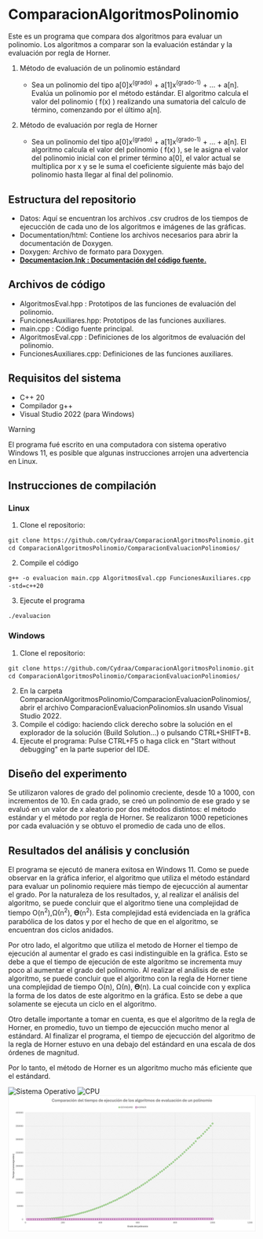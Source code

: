 # ComparacionAlgoritmosPolinomio
Este es un programa que compara dos algoritmos para evaluar un polinomio. Los algoritmos a comparar son la evaluación estándar y la evaluación por regla de Horner.

1. Método de evaluación de un polinomio estándard
   - Sea un polinomio del tipo a[0]x<sup>(grado)</sup> + a[1]x<sup>(grado-1)</sup> + ... + a[n]. Evalúa un polinomio por el método estándar. El algoritmo calcula el valor del polinomio ( f(x) ) realizando una sumatoria del calculo de término, comenzando por el último a[n].

2. Método de evaluación por regla de Horner
   - Sea un polinomio del tipo a[0]x<sup>(grado)</sup> + a[1]x<sup>(grado-1)</sup> + ... + a[n]. El algoritmo calcula el valor del polinomio ( f(x) ), se le asigna el valor del polinomio inicial con el primer término a[0], el valor actual se multiplica por x y se le suma el coeficiente siguiente más bajo del polinomio hasta llegar al final del polinomio.

## Estructura del repositorio
* Datos: Aquí se encuentran los archivos .csv crudros de los tiempos de ejecucción de cada uno de los algoritmos e imágenes de las gráficas.
* Documentation/html: Contiene los archivos necesarios para abrir la documentación de Doxygen.
* Doxygen: Archivo de formato para Doxygen.
* **<ins>Documentacion.lnk : Documentación del código fuente.</ins>**

## Archivos de código
* AlgoritmosEval.hpp : Prototipos de las funciones de evaluación del polinomio.
* FuncionesAuxiliares.hpp: Prototipos de las funciones auxiliares.
* main.cpp : Código fuente principal.
* AlgoritmosEval.cpp : Definiciones de los algoritmos de evaluación del polinomio.
* FuncionesAuxiliares.cpp: Definiciones de las funciones auxiliares.
  
## Requisitos del sistema
* C++ 20
* Compilador g++
* Visual Studio 2022 (para Windows)

> [!WARNING]
> El programa fué escrito en una computadora con sistema operativo Windows 11, es posible que algunas instrucciones arrojen una advertencia en Linux.

## Instrucciones de compilación
### Linux
1. Clone el repositorio:
```
git clone https://github.com/Cydraa/ComparacionAlgoritmosPolinomio.git
cd ComparacionAlgoritmosPolinomio/ComparacionEvaluacionPolinomios/
```
2. Compile el código
```
g++ -o evaluacion main.cpp AlgoritmosEval.cpp FuncionesAuxiliares.cpp -std=c++20
```

3. Ejecute el programa
```
./evaluacion
```

### Windows
1. Clone el repositorio:
```
git clone https://github.com/Cydraa/ComparacionAlgoritmosPolinomio.git
cd ComparacionAlgoritmosPolinomio/ComparacionEvaluacionPolinomios/
```
2. En la carpeta ComparacionAlgoritmosPolinomio/ComparacionEvaluacionPolinomios/, abrir el archivo ComparacionEvaluacionPolinomios.sln usando Visual Studio 2022.
3. Compile el código: haciendo click derecho sobre la solución en el explorador de la solución (Build Solution...) o pulsando CTRL+SHIFT+B.
5. Ejecute el programa: Pulse CTRL+F5 o haga click en "Start without debugging" en la parte superior del IDE.

## Diseño del experimento
Se utilizaron valores de grado del polinomio creciente, desde 10 a 1000, con incrementos de 10. En cada grado, se creó un polinomio de ese grado y se evaluó en un valor de x aleatorio por dos métodos distintos: el método estándar y el método por regla de Horner. Se realizaron 1000 repeticiones por cada evaluación y se obtuvo el promedio de cada uno de ellos.

## Resultados del análisis y conclusión
El programa se ejecutó de manera exitosa en Windows 11. Como se puede observar en la gráfica inferior, el algoritmo que utiliza el método estándard para evaluar un polinomio requiere más tiempo de ejecucción al aumentar el grado. Por la naturaleza de los resultados, y, al realizar el análisis del algoritmo, se puede concluir que el algoritmo tiene una complejidad de tiempo O(n<sup>2</sup>),Ω(n<sup>2</sup>), 𝚯(n<sup>2</sup>). Esta complejidad está evidenciada en la gráfica parabólica de los datos y por el hecho de que en el algoritmo, se encuentran dos ciclos anidados.

Por otro lado, el algoritmo que utiliza el metodo de Horner el tiempo de ejecución al aumentar el grado es casi indistinguible en la gráfica. Esto se debe a que el tiempo de ejecución de este algoritmo se incrementa muy poco al aumentar el grado del polinomio. Al realizar el análisis de este algoritmo, se puede concluir que el algoritmo con la regla de Horner tiene una complejidad de tiempo O(n), Ω(n), 𝚯(n). La cual coincide con y explica la forma de los datos de este algoritmo en la gráfica. Esto se debe a que solamente se ejecuta un ciclo en el algoritmo.

Otro detalle importante a tomar en cuenta, es que el algoritmo de la regla de Horner, en promedio, tuvo un tiempo de ejecucción mucho menor al estándard. Al finalizar el programa, el tiempo de ejecucción del algoritmo de la regla de Horner estuvo en una debajo del estándard en una escala de dos órdenes de magnitud.

Por lo tanto, el método de Horner es un algoritmo mucho más eficiente que el estándard.

![Sistema Operativo](https://img.shields.io/badge/Sistema%20Operativo%20-%20Windows%2011-blue) ![CPU](https://img.shields.io/badge/CPU%20-%2011th%20Gen%20Intel(R)%20Core(TM)%20i7%2011700F-purple)
![Gráfica comparativa de algoritmos de evaluacion de polinomio en Windows](ComparacionEvaluacionPolinomios/Datos/grafica_comparacionAlgPol.jpg)

